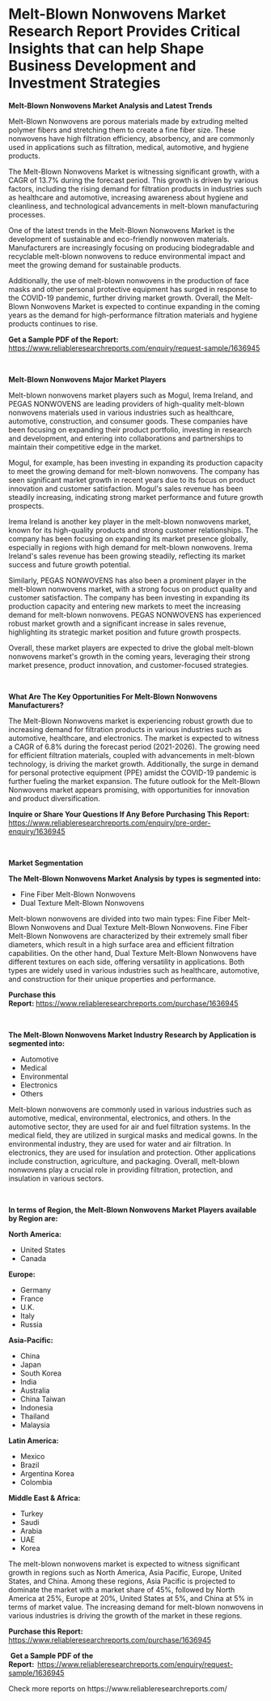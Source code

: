 <p><h1>Melt-Blown Nonwovens Market Research Report Provides Critical Insights that can help Shape Business Development and Investment Strategies</h1></p><p><strong>Melt-Blown Nonwovens Market Analysis and Latest Trends</strong></p>
<p><p>Melt-Blown Nonwovens are porous materials made by extruding melted polymer fibers and stretching them to create a fine fiber size. These nonwovens have high filtration efficiency, absorbency, and are commonly used in applications such as filtration, medical, automotive, and hygiene products.</p><p>The Melt-Blown Nonwovens Market is witnessing significant growth, with a CAGR of 13.7% during the forecast period. This growth is driven by various factors, including the rising demand for filtration products in industries such as healthcare and automotive, increasing awareness about hygiene and cleanliness, and technological advancements in melt-blown manufacturing processes.</p><p>One of the latest trends in the Melt-Blown Nonwovens Market is the development of sustainable and eco-friendly nonwoven materials. Manufacturers are increasingly focusing on producing biodegradable and recyclable melt-blown nonwovens to reduce environmental impact and meet the growing demand for sustainable products.</p><p>Additionally, the use of melt-blown nonwovens in the production of face masks and other personal protective equipment has surged in response to the COVID-19 pandemic, further driving market growth. Overall, the Melt-Blown Nonwovens Market is expected to continue expanding in the coming years as the demand for high-performance filtration materials and hygiene products continues to rise.</p></p>
<p><strong>Get a Sample PDF of the Report:&nbsp;</strong> <a href="https://www.reliableresearchreports.com/enquiry/request-sample/1636945">https://www.reliableresearchreports.com/enquiry/request-sample/1636945</a></p>
<p>&nbsp;</p>
<p><strong>Melt-Blown Nonwovens Major Market Players</strong></p>
<p><p>Melt-blown nonwovens market players such as Mogul, Irema Ireland, and PEGAS NONWOVENS are leading providers of high-quality melt-blown nonwovens materials used in various industries such as healthcare, automotive, construction, and consumer goods. These companies have been focusing on expanding their product portfolio, investing in research and development, and entering into collaborations and partnerships to maintain their competitive edge in the market.</p><p>Mogul, for example, has been investing in expanding its production capacity to meet the growing demand for melt-blown nonwovens. The company has seen significant market growth in recent years due to its focus on product innovation and customer satisfaction. Mogul's sales revenue has been steadily increasing, indicating strong market performance and future growth prospects.</p><p>Irema Ireland is another key player in the melt-blown nonwovens market, known for its high-quality products and strong customer relationships. The company has been focusing on expanding its market presence globally, especially in regions with high demand for melt-blown nonwovens. Irema Ireland's sales revenue has been growing steadily, reflecting its market success and future growth potential.</p><p>Similarly, PEGAS NONWOVENS has also been a prominent player in the melt-blown nonwovens market, with a strong focus on product quality and customer satisfaction. The company has been investing in expanding its production capacity and entering new markets to meet the increasing demand for melt-blown nonwovens. PEGAS NONWOVENS has experienced robust market growth and a significant increase in sales revenue, highlighting its strategic market position and future growth prospects. </p><p>Overall, these market players are expected to drive the global melt-blown nonwovens market's growth in the coming years, leveraging their strong market presence, product innovation, and customer-focused strategies.</p></p>
<p>&nbsp;</p>
<p><strong>What Are The Key Opportunities For Melt-Blown Nonwovens Manufacturers?</strong></p>
<p><p>The Melt-Blown Nonwovens market is experiencing robust growth due to increasing demand for filtration products in various industries such as automotive, healthcare, and electronics. The market is expected to witness a CAGR of 6.8% during the forecast period (2021-2026). The growing need for efficient filtration materials, coupled with advancements in melt-blown technology, is driving the market growth. Additionally, the surge in demand for personal protective equipment (PPE) amidst the COVID-19 pandemic is further fueling the market expansion. The future outlook for the Melt-Blown Nonwovens market appears promising, with opportunities for innovation and product diversification.</p></p>
<p><strong>Inquire or Share Your Questions If Any Before Purchasing This Report:</strong> <a href="https://www.reliableresearchreports.com/enquiry/pre-order-enquiry/1636945">https://www.reliableresearchreports.com/enquiry/pre-order-enquiry/1636945</a></p>
<p>&nbsp;</p>
<p><strong>Market Segmentation</strong></p>
<p><strong>The Melt-Blown Nonwovens Market Analysis by types is segmented into:</strong></p>
<p><ul><li>Fine Fiber Melt-Blown Nonwovens</li><li>Dual Texture Melt-Blown Nonwovens</li></ul></p>
<p><p>Melt-blown nonwovens are divided into two main types: Fine Fiber Melt-Blown Nonwovens and Dual Texture Melt-Blown Nonwovens. Fine Fiber Melt-Blown Nonwovens are characterized by their extremely small fiber diameters, which result in a high surface area and efficient filtration capabilities. On the other hand, Dual Texture Melt-Blown Nonwovens have different textures on each side, offering versatility in applications. Both types are widely used in various industries such as healthcare, automotive, and construction for their unique properties and performance.</p></p>
<p><strong>Purchase this Report:&nbsp;</strong><a href="https://www.reliableresearchreports.com/purchase/1636945">https://www.reliableresearchreports.com/purchase/1636945</a></p>
<p>&nbsp;</p>
<p><strong>The Melt-Blown Nonwovens Market Industry Research by Application is segmented into:</strong></p>
<p><ul><li>Automotive</li><li>Medical</li><li>Environmental</li><li>Electronics</li><li>Others</li></ul></p>
<p><p>Melt-blown nonwovens are commonly used in various industries such as automotive, medical, environmental, electronics, and others. In the automotive sector, they are used for air and fuel filtration systems. In the medical field, they are utilized in surgical masks and medical gowns. In the environmental industry, they are used for water and air filtration. In electronics, they are used for insulation and protection. Other applications include construction, agriculture, and packaging. Overall, melt-blown nonwovens play a crucial role in providing filtration, protection, and insulation in various sectors.</p></p>
<p>&nbsp;</p>
<p><strong>In terms of Region, the Melt-Blown Nonwovens Market Players available by Region are:</strong></p>
<p>
    <p> <strong> North America: </strong>
        <ul>
            <li>United States</li>
            <li>Canada</li>
        </ul>
        </p> 
    <p> <strong> Europe: </strong>
        <ul>
            <li>Germany</li>
            <li>France</li>
            <li>U.K.</li>
            <li>Italy</li>
            <li>Russia</li>
        </ul>
        </p> 
    <p> <strong> Asia-Pacific: </strong>
        <ul>
            <li>China</li>
            <li>Japan</li>
            <li>South Korea</li>
            <li>India</li>
            <li>Australia</li>
            <li>China Taiwan</li>
            <li>Indonesia</li>
            <li>Thailand</li>
            <li>Malaysia</li>
        </ul>
        </p> 
    <p> <strong> Latin America: </strong>
        <ul>
            <li>Mexico</li>
            <li>Brazil</li>
            <li>Argentina Korea</li>
            <li>Colombia</li>
        </ul>
        </p> 
    <p> <strong> Middle East & Africa: </strong>
        <ul>
            <li>Turkey</li>
            <li>Saudi</li>
            <li>Arabia</li>
            <li>UAE</li>
            <li>Korea</li>
        </ul>
    </p>
    </p>
<p><p>The melt-blown nonwovens market is expected to witness significant growth in regions such as North America, Asia Pacific, Europe, United States, and China. Among these regions, Asia Pacific is projected to dominate the market with a market share of 45%, followed by North America at 25%, Europe at 20%, United States at 5%, and China at 5% in terms of market value. The increasing demand for melt-blown nonwovens in various industries is driving the growth of the market in these regions.</p></p>
<p><strong>Purchase this Report: </strong><a href="https://www.reliableresearchreports.com/purchase/1636945">https://www.reliableresearchreports.com/purchase/1636945</a></p>
<p>&nbsp;<strong>Get a Sample PDF of the Report:&nbsp;&nbsp;</strong><a href="https://www.reliableresearchreports.com/enquiry/request-sample/1636945">https://www.reliableresearchreports.com/enquiry/request-sample/1636945</a></p>
<p><strong></strong></p>
<p>Check more reports on https://www.reliableresearchreports.com/</p>